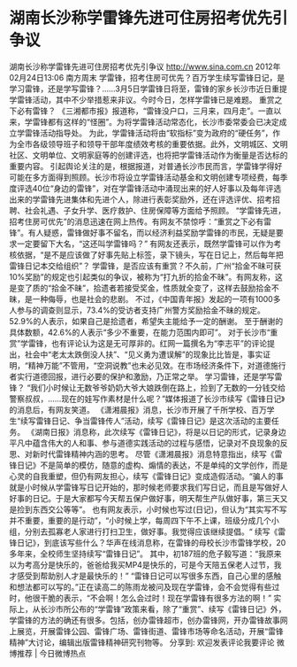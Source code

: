 # 湖南长沙称学雷锋先进可住房招考优先引争议

湖南长沙称学雷锋先进可住房招考优先引争议
http://www.sina.com.cn  2012年02月24日13:06  南方周末
学雷锋，招考住房可优先？百万学生续写雷锋日记，是学习雷锋，还是学写雷锋？……3月5日学雷锋日将至，雷锋的家乡长沙市近日重提学雷锋活动，其中不少举措惹来非议。今时今日，怎样学雷锋已是难题。
重赏之下必有雷锋？
《三湘都市报》报道称，“雷锋没户口，三月来，四月走”。一直以来，学雷锋都有这样的“怪圈”。为将学雷锋活动常态化，长沙市委常委会已决定成立学雷锋活动指导处。
为此，学雷锋活动将由“软指标”变为政府的“硬任务”，作为全市各级领导班子和领导干部年度绩效考核的重要依据。此外，文明城区、文明社区、文明单位、文明家庭等的创建评选，也将把学雷锋活动作为衡量是否达标的重要内容。
引起舆论关注的是，根据报道，对普通长沙市民而言，学雷锋学得好可能在多方面得到照顾。长沙市将设立学雷锋活动基金和文明创建专项经费，每季度评选40位“身边的雷锋”，对在学雷锋活动中涌现出来的好人好事以及每年评选出来的学雷锋先进集体和先进个人，除进行表彰奖励外，还在评选评优、招考招聘、社会礼遇、子女升学、医疗救护、住房保障等方面给予照顾。
“学雷锋先进，招考住房可优先”的消息迅速在网上热传。有网友不禁惊呼：“重赏之下必有雷锋”。有人疑惑，雷锋做好事不留名，而以经济利益奖励学雷锋的市民，无疑是要求一定要留下大名，“这还叫学雷锋吗？”
有网友还表示，既然学雷锋可以作为考核依据，“是不是应该做了好事先贴上标签，录下镜头，写在日记上，然后每年把雷锋日记本交给组织”？
学雷锋，是否应该有重赏？不久前，广州“拾金不昧可获10%奖励”的规定也引起类似的争议，被称为“打九折的拾金不昧”。有网友称，这是变了质的“拾金不昧”，拾遗者若接受奖金，性质就全变了，这样去鼓励拾金不昧，是一种侮辱，也是社会的悲剧。
不过，《中国青年报》发起的一项有1000多人参与的调查则显示，73.4%的受访者支持广州警方奖励拾金不昧的规定。 52.9%的人表示，如果自己是拾遗者，希望失主能给予一定的酬谢。 至于酬谢的具体数额，42.6%的人表示“多少不重要，在能力范围内即可”。
对于长沙市“重赏”学雷锋，也有评论认为这是无可厚非的。红网一篇撰名为“李志平”的评论提出，社会中“老太太跌倒没人扶”、“见义勇为遭误解”的现象比比皆是，事实证明，“精神万能”不管用，“空洞说教”也未必见效。在市场经济条件下，对道德施行者实行道德回报，进行必要的保护和激励，乃正常之举。
学习雷锋，还是学写雷锋？
“我们小时候让无数爷爷奶奶大爷大娘跌倒在路上，捡到了无数的一分钱交给警察叔叔，……现在的娃写作素材是什么呢？”媒体报道了长沙市续写《雷锋日记》的消息后，有网友笑道。
《潇湘晨报》消息，长沙市开展了千所学校、百万学生“续写雷锋日记、争当雷锋传人”活动，续写《雷锋日记》是这次活动的主要任务。
《湖南日报》消息称，此次续写《雷锋日记》，将是以日记的形式，记录身边平凡中蕴含伟大的人和事、参与道德实践活动的过程与感悟，记录对不良现象的反思、对新时代雷锋精神内涵的思考。
尽管《潇湘晨报》消息特意指出，续写《雷锋日记》不是简单的模仿，随意的虚构、煽情的表达，不是单纯的文学创作，而是心灵的自我重塑，但仍有网友担心，续写《雷锋日记》变成造假活动。“骗人的事就是小时候从学雷锋写日记开始的，那时候老师要求我们写日记，而且是写做好人好事的日记。于是大家都写今天帮五保户做好事，明天帮生产队做好事，第三天又是捡到东西交公等等”。
也有网友表示，小时候也写过(日记)，但认为“其实写不写并不重要，重要的是行动”，“小时候上学，每周四下午不上课，班级分成几个小组，分别去孤寡老人家进行打扫卫生，做好事。我觉得应该继续提倡。“
续写《雷锋日记》，到底该写些什么？华声在线消息称，在雷锋的母校长沙市雷锋学校，20多年来，全校师生坚持续写“雷锋日记”。
其中，初187班的危子毅写道：“我原来以为考高分是快乐的，爸爸给我买MP4是快乐的，可是今天陪五保老人过节，我才感受到帮助别人才是最快乐的！”
“雷锋日记可以写很多东西，自己心里的感触和想法都可以写的。”正在读高二的陈雨龙被问及现在学雷锋，会不会觉得有些过时，他很干脆的表示，“不会啊！怎么会过时！现在学雷锋有很多方法的啊！”
实际上，从长沙市所公布的“学雷锋”政策来看，除了“重赏”、续写《雷锋日记》外，学雷锋的方法的确还有很多。包括，创办雷锋超市，创办雷锋网，开办雷锋故事网上展览，开展雷锋公园、雷锋广场、雷锋街道、雷锋市场等命名活动，开展“雷锋精神”大讨论，编辑出版雷锋精神研究刊物等。
分享到: 欢迎发表评论我要评论
微博推荐 | 今日微博热点

